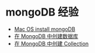 # mongoDB 经验

* [Mac OS install mongoDB](https://docs.mongodb.com/manual/tutorial/install-mongodb-on-os-x/)
* [在 MongoDB 中创建数据库](https://www.mongodb.com/basics/create-database)
* [在 MongoDB 中创建 Collection](https://docs.mongodb.com/manual/reference/method/db.createCollection/)
